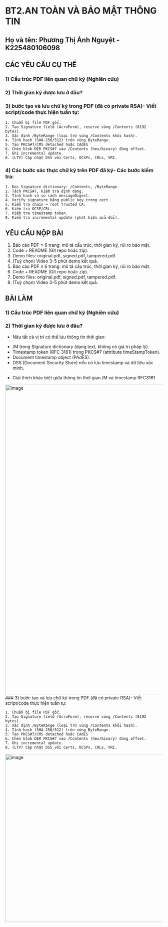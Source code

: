 # BT2.AN TOÀN VÀ BẢO MẬT THÔNG TIN
## Họ và tên: Phương Thị Ánh Nguyệt - K225480106098
## CÁC YÊU CẦU CỤ THỂ
### 1) Cấu trúc PDF liên quan chữ ký (Nghiên cứu)
### 2) Thời gian ký được lưu ở đâu?
### 3)  bước tạo và lưu chữ ký trong PDF (đã có private RSA)- Viết script/code thực hiện tuần tự:
    1. Chuẩn bị file PDF gốc.
    2. Tạo Signature field (AcroForm), reserve vùng /Contents (8192 bytes).
    3. Xác định /ByteRange (loại trừ vùng /Contents khỏi hash).
    4. Tính hash (SHA-256/512) trên vùng ByteRange.
    5. Tạo PKCS#7/CMS detached hoặc CAdES
    6. Chèn blob DER PKCS#7 vào /Contents (hex/binary) đúng offset.
    7. Ghi incremental update.
    8. (LTV) Cập nhật DSS với Certs, OCSPs, CRLs, VRI.
### 4) Các bước xác thực chữ ký trên PDF đã ký- Các bước kiểm tra:
    1. Đọc Signature dictionary: /Contents, /ByteRange.
    2. Tách PKCS#7, kiểm tra định dạng.
    3. Tính hash và so sánh messageDigest.
    4. Verify signature bằng public key trong cert.
    5. Kiểm tra chain → root trusted CA.
    6. Kiểm tra OCSP/CRL.
    7. Kiểm tra timestamp token.
    8. Kiểm tra incremental update (phát hiện sửa đổi).
## YÊU CẦU NỘP BÀI
 1. Báo cáo PDF ≤ 6 trang: mô tả cấu trúc, thời gian ký, rủi ro bảo mật.
 2. Code + README (Git repo hoặc zip).
 3. Demo files: original.pdf, signed.pdf, tampered.pdf.
 4. (Tuỳ chọn) Video 3–5 phút demo kết quả.
 1. Báo cáo PDF ≤ 6 trang: mô tả cấu trúc, thời gian ký, rủi ro bảo mật.
 2. Code + README (Git repo hoặc zip).
 3. Demo files: original.pdf, signed.pdf, tampered.pdf.
 4. (Tuỳ chọn) Video 3–5 phút demo kết quả.
## BÀI LÀM
### 1) Cấu trúc PDF liên quan chữ ký (Nghiên cứu)
### 2) Thời gian ký được lưu ở đâu?
- Nêu tất cả vị trí có thể lưu thông tin thời gian:
+ /M trong Signature dictionary (dạng text, không có giá trị pháp lý).
+ Timestamp token (RFC 3161) trong PKCS#7 (attribute timeStampToken).
+ Document timestamp object (PAdES).
+ DSS (Document Security Store) nếu có lưu timestamp và dữ liệu xác minh.
- Giải thích khác biệt giữa thông tin thời gian /M và timestamp RFC3161
<img width="1917" height="990" alt="image" src="https://github.com/user-attachments/assets/8d080551-c244-40e0-afb0-172c2404bb7c" />
### 3)  bước tạo và lưu chữ ký trong PDF (đã có private RSA)- Viết script/code thực hiện tuần tự:

    1. Chuẩn bị file PDF gốc.
    2. Tạo Signature field (AcroForm), reserve vùng /Contents (8192 bytes).
    3. Xác định /ByteRange (loại trừ vùng /Contents khỏi hash).
    4. Tính hash (SHA-256/512) trên vùng ByteRange.
    5. Tạo PKCS#7/CMS detached hoặc CAdES
    6. Chèn blob DER PKCS#7 vào /Contents (hex/binary) đúng offset.
    7. Ghi incremental update.
    8. (LTV) Cập nhật DSS với Certs, OCSPs, CRLs, VRI.

<img width="1866" height="536" alt="image" src="https://github.com/user-attachments/assets/0076c635-835a-4bbe-8a66-a78a741107f9" />


